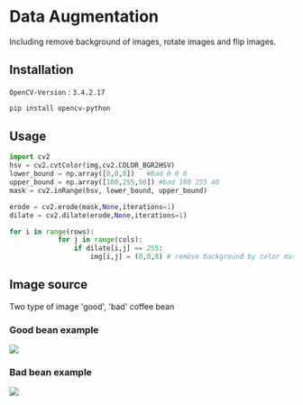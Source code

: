 # Data Augmentation
Including remove background of images, rotate images and flip images.

## Installation
`OpenCV-Version` : `3.4.2.17`
```bash 
pip install opencv-python
```

## Usage 
```python 
import cv2
hsv = cv2.cvtColor(img,cv2.COLOR_BGR2HSV)
lower_bound = np.array([0,0,0])   #bad 0 0 0
upper_bound = np.array([180,255,50]) #bad 180 255 40
mask = cv2.inRange(hsv, lower_bound, upper_bound)

erode = cv2.erode(mask,None,iterations=1) 
dilate = cv2.dilate(erode,None,iterations=1)

for i in range(rows):
            for j in range(cols):
                if dilate[i,j] == 255:
                    img[i,j] = (0,0,0) # remove background by color mask
```
## Image source
Two type of image 'good', 'bad' coffee bean
### Good bean example
![](https://github.com/tlchou/data_augmentation/blob/master/augmentation/good/1.bmp)
### Bad bean example
![](https://github.com/tlchou/data_augmentation/blob/master/augmentation/bad/1.bmp)
